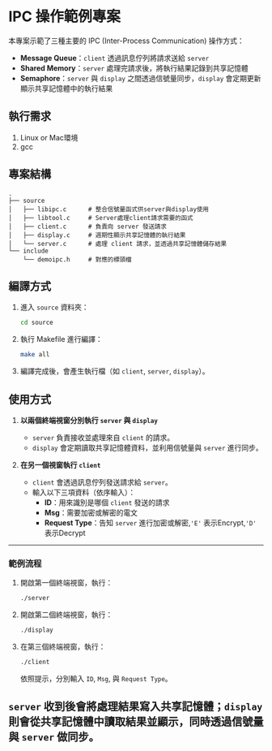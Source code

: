 # IPC 操作範例專案

本專案示範了三種主要的 IPC (Inter-Process Communication) 操作方式：
- **Message Queue**：`client` 透過訊息佇列將請求送給 `server`
- **Shared Memory**：`server` 處理完請求後，將執行結果記錄到共享記憶體
- **Semaphore**：`server` 與 `display` 之間透過信號量同步，`display` 會定期更新顯示共享記憶體中的執行結果

## 執行需求
1. Linux or Mac環境
2. gcc

## 專案結構

```
.
├── source
│   ├── libipc.c      # 整合信號量函式供server與display使用
│   ├── libtool.c     # Server處理client請求需要的函式
│   ├── client.c      # 負責向 server 發送請求
│   ├── display.c     # 週期性顯示共享記憶體的執行結果
│   └── server.c      # 處理 client 請求，並透過共享記憶體儲存結果
└── include
    └── demoipc.h     # 對應的標頭檔
```

## 編譯方式

1. 進入 `source` 資料夾：
   ```bash
   cd source
   ```
2. 執行 Makefile 進行編譯：
   ```bash
   make all
   ```
3. 編譯完成後，會產生執行檔（如 `client`, `server`, `display`）。

## 使用方式

1. **以兩個終端視窗分別執行 `server` 與 `display`**  
   - `server` 負責接收並處理來自 `client` 的請求。  
   - `display` 會定期讀取共享記憶體資料，並利用信號量與 `server` 進行同步。

2. **在另一個視窗執行 `client`**  
   - `client` 會透過訊息佇列發送請求給 `server`。  
   - 輸入以下三項資料（依序輸入）：  
     - **ID**：用來識別是哪個 `client` 發送的請求  
     - **Msg**：需要加密或解密的電文  
     - **Request Type**：告知 `server` 進行加密或解密,`'E'` 表示Encrypt,`'D'` 表示Decrypt  

---

### 範例流程

1. 開啟第一個終端視窗，執行：
   ```bash
   ./server
   ```
2. 開啟第二個終端視窗，執行：
   ```bash
   ./display
   ```
3. 在第三個終端視窗，執行：
   ```bash
   ./client
   ```
   依照提示，分別輸入 `ID`, `Msg`, 與 `Request Type`。

`server` 收到後會將處理結果寫入共享記憶體；`display` 則會從共享記憶體中讀取結果並顯示，同時透過信號量與 `server` 做同步。
---

